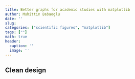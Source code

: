```yaml
---
title: Better graphs for academic studies with matplotlib
author: Muhittin Babaoglu
date: ''
slug: 
categories: ["scientific figures", "matplotlib"]
tags: [""]
math: true
header:
  caption: ''
  image: ''
---
```

## Clean design
